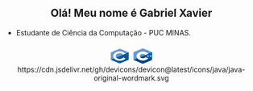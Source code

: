 
<h2 align="center">Olá! Meu nome é Gabriel Xavier</h2>

- Estudante de Ciência da Computação - PUC MINAS.


###

<div align="center">
  <img src="https://github.com/devicons/devicon/blob/master/icons/c/c-original.svg"                   height="30" width="42" alt="C logo"  />
  <img src="https://github.com/devicons/devicon/blob/master/icons/cplusplus/cplusplus-original.svg"   height="30" width="42" alt="Cplusplus logo"  />
 https://cdn.jsdelivr.net/gh/devicons/devicon@latest/icons/java/java-original-wordmark.svg
</div>

##

  </a>
</div>
